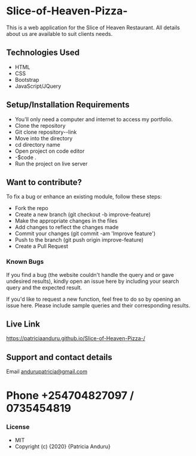 # Slice-of-Heaven-Pizza-
This is a web application for the Slice of Heaven Restaurant. All details about us are available to suit clients needs. 
## Technologies Used
* HTML 
* CSS
* Bootstrap
* JavaScript/JQuery
## Setup/Installation Requirements
* You'll only need a computer and internet to access my portfolio.
* Clone the repository
* Git clone repository--link
* Move into the directory
* cd directory name
* Open project on code editor
 * -$code .
* Run the project on live server
## Want to contribute?
To fix a bug or enhance an existing module, follow these steps:
* Fork the repo
* Create a new branch (git checkout -b improve-feature)
* Make the appropriate changes in the files
* Add changes to reflect the changes made
* Commit your changes (git commit -am 'Improve feature')
* Push to the branch (git push origin improve-feature)
* Create a Pull Request
### Known Bugs
If you find a bug (the website couldn't handle the query and or gave undesired results), kindly open an issue here by including your search query and the expected result.

If you'd like to request a new function, feel free to do so by opening an issue here. Please include sample queries and their corresponding results.
## Live Link
https://patriciaanduru.github.io/Slice-of-Heaven-Pizza-/
## Support and contact details
Email andurupatricia@gmail.com 
# Phone +254704827097 /  0735454819
### License
* MIT
* Copyright (c) {2020} {Patricia Anduru}
